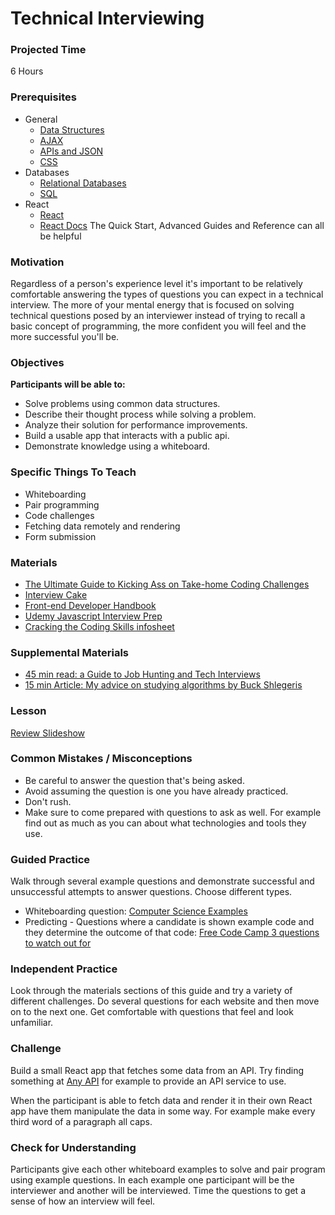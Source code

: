 # Technical Interviewing

### Projected Time
6 Hours

### Prerequisites
- General
  - [Data Structures](/data-structures/)
  - [AJAX](/ajax/ajax.md)
  - [APIs and JSON](/api/apis-and-json.md)
  - [CSS](/css/css.md)
- Databases
  - [Relational Databases](/databases/relational-databases.md)
  - [SQL](/databases/sql.md)
- React
  - [React](/react-js/react.md)
  - [React Docs](https://reactjs.org/docs/hello-world.html)
  The Quick Start, Advanced Guides and Reference can all be helpful

### Motivation
Regardless of a person's experience level it's important to be
relatively comfortable answering the types of questions you can expect
in a technical interview. The more of your mental energy that is focused
on solving technical questions posed by an interviewer instead of
trying to recall a basic concept of programming, the more confident you
will feel and the more successful you'll be.

### Objectives
**Participants will be able to:**
- Solve problems using common data structures.
- Describe their thought process while solving a problem.
- Analyze their solution for performance improvements.
- Build a usable app that interacts with a public api.
- Demonstrate knowledge using a whiteboard.

### Specific Things To Teach
- Whiteboarding
- Pair programming
- Code challenges
- Fetching data remotely and rendering
- Form submission

### Materials
- [The Ultimate Guide to Kicking Ass on Take-home Coding Challenges](https://goo.gl/npTq22)
- [Interview Cake](https://www.interviewcake.com/)
- [Front-end Developer Handbook](https://www.frontendhandbook.com/practice/interview-q.html)
- [Udemy Javascript Interview Prep](https://www.udemy.com/javascript-interview-prep/)
- [Cracking the Coding Skills infosheet](http://www.crackingthecodinginterview.com/uploads/6/5/2/8/6528028/cracking_the_coding_skills_-_v6.pdf)

### Supplemental Materials
- [45 min read: a Guide to Job Hunting and Tech Interviews](https://haseebq.com/how-to-break-into-tech-job-hunting-and-interviews/#general-study)
- [15 min Article: My advice on studying algorithms by Buck Shlegeris](http://shlegeris.com/2016/08/14/algorithms)

### Lesson
[Review Slideshow](https://goo.gl/up9L39)

### Common Mistakes / Misconceptions
- Be careful to answer the question that's being asked.
- Avoid assuming the question is one you have already practiced.
- Don't rush.
- Make sure to come prepared with questions to ask as well. For example
find out as much as you can about what technologies and tools they use.

### Guided Practice
Walk through several example questions and demonstrate successful and
unsuccessful attempts to answer questions. Choose different types.
- Whiteboarding question:
[Computer Science Examples](https://goo.gl/mKevgV)
- Predicting - Questions where a candidate is shown
example code and they determine the outcome of that code:
[Free Code Camp 3 questions to watch out for](https://goo.gl/tSd79T)

### Independent Practice
Look through the materials sections of this guide and try a variety of
different challenges. Do several questions for each website and then
move on to the next one. Get comfortable with questions that feel and
look unfamiliar.

### Challenge
Build a small React app that fetches some data from an API. Try finding
something at [Any API](https://any-api.com/?tag=open%20data) for example
to provide an API service to use.

When the participant is able to fetch data and render it in their own React
app have them manipulate the data in some way. For example make every
third word of a paragraph all caps.

### Check for Understanding

Participants give each other whiteboard examples to solve and pair program using example questions. In each
example one participant will be the interviewer and another will be interviewed. Time the questions to get a sense of how an interview will feel.
